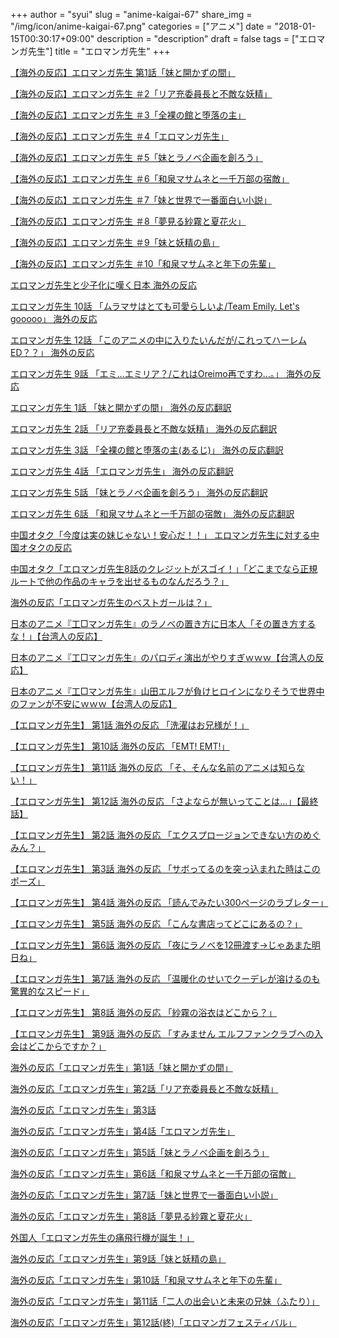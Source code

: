 +++
author = "syui"
slug = "anime-kaigai-67"
share_img = "/img/icon/anime-kaigai-67.png"
categories = ["アニメ"]
date = "2018-01-15T00:30:17+09:00"
description = "description"
draft = false
tags = ["エロマンガ先生"]
title = "エロマンガ先生"
+++



<a href="http://animetr.blog.fc2.com/blog-entry-207.html" rel="nofollow" target="_blank" title="【海外の反応】エロマンガ先生 第1話「妹と開かずの間」">【海外の反応】エロマンガ先生 第1話「妹と開かずの間」</a>

<a href="http://animetr.blog.fc2.com/blog-entry-210.html" rel="nofollow" target="_blank" title="【海外の反応】エロマンガ先生 ＃2「リア充委員長と不敵な妖精」">【海外の反応】エロマンガ先生 ＃2「リア充委員長と不敵な妖精」</a>

<a href="http://animetr.blog.fc2.com/blog-entry-213.html" rel="nofollow" target="_blank" title="【海外の反応】エロマンガ先生 ＃3「全裸の館と堕落の主」">【海外の反応】エロマンガ先生 ＃3「全裸の館と堕落の主」</a>

<a href="http://animetr.blog.fc2.com/blog-entry-216.html" rel="nofollow" target="_blank" title="【海外の反応】エロマンガ先生 ＃4「エロマンガ先生」">【海外の反応】エロマンガ先生 ＃4「エロマンガ先生」</a>

<a href="http://animetr.blog.fc2.com/blog-entry-219.html" rel="nofollow" target="_blank" title="【海外の反応】エロマンガ先生 ＃5「妹とラノベ企画を創ろう」">【海外の反応】エロマンガ先生 ＃5「妹とラノベ企画を創ろう」</a>

<a href="http://animetr.blog.fc2.com/blog-entry-222.html" rel="nofollow" target="_blank" title="【海外の反応】エロマンガ先生 ＃6「和泉マサムネと一千万部の宿敵」">【海外の反応】エロマンガ先生 ＃6「和泉マサムネと一千万部の宿敵」</a>

<a href="http://animetr.blog.fc2.com/blog-entry-225.html" rel="nofollow" target="_blank" title="【海外の反応】エロマンガ先生 ＃7「妹と世界で一番面白い小説」">【海外の反応】エロマンガ先生 ＃7「妹と世界で一番面白い小説」</a>

<a href="http://animetr.blog.fc2.com/blog-entry-226.html" rel="nofollow" target="_blank" title="【海外の反応】エロマンガ先生 ＃8「夢見る紗霧と夏花火」">【海外の反応】エロマンガ先生 ＃8「夢見る紗霧と夏花火」</a>

<a href="http://animetr.blog.fc2.com/blog-entry-227.html" rel="nofollow" target="_blank" title=" 【海外の反応】エロマンガ先生 ＃9「妹と妖精の島」"> 【海外の反応】エロマンガ先生 ＃9「妹と妖精の島」</a>

<a href="http://animetr.blog.fc2.com/blog-entry-228.html" rel="nofollow" target="_blank" title="【海外の反応】エロマンガ先生 ＃10「和泉マサムネと年下の先輩」">【海外の反応】エロマンガ先生 ＃10「和泉マサムネと年下の先輩」</a>

<a href="http://anirepokaigai.com/%E9%9B%91%E8%AB%87%E3%83%BB%E8%A8%8E%E8%AB%96/post100-8" rel="nofollow" target="_blank" title="エロマンガ先生と少子化に嘆く日本 海外の反応">エロマンガ先生と少子化に嘆く日本 海外の反応</a>

<a href="http://anirepokaigai.com/2017%E6%98%A5%E3%82%A2%E3%83%8B/%E3%82%A8%E3%83%AD%E3%83%9E%E3%83%B3%E3%82%AC%E5%85%88%E7%94%9F/1-10" rel="nofollow" target="_blank" title="エロマンガ先生 10話 「ムラマサはとても可愛らしいよ/Team Emily. Let's gooooo」 海外の反応">エロマンガ先生 10話 「ムラマサはとても可愛らしいよ/Team Emily. Let's gooooo」 海外の反応</a>

<a href="http://anirepokaigai.com/2017%E6%98%A5%E3%82%A2%E3%83%8B/%E3%82%A8%E3%83%AD%E3%83%9E%E3%83%B3%E3%82%AC%E5%85%88%E7%94%9F/post1-12" rel="nofollow" target="_blank" title="エロマンガ先生 12話 「このアニメの中に入りたいんだが/これってハーレムED？？」 海外の反応">エロマンガ先生 12話 「このアニメの中に入りたいんだが/これってハーレムED？？」 海外の反応</a>

<a href="http://anirepokaigai.com/2017%E6%98%A5%E3%82%A2%E3%83%8B/%E3%82%A8%E3%83%AD%E3%83%9E%E3%83%B3%E3%82%AC%E5%85%88%E7%94%9F/post1-9" rel="nofollow" target="_blank" title=" エロマンガ先生 9話 「エミ…エミリア？/これはOreimo再ですわ…。」 海外の反応"> エロマンガ先生 9話 「エミ…エミリア？/これはOreimo再ですわ…。」 海外の反応</a>

<a href="http://anirepokaigai.com/2017春アニ/エロマンガ先生/post1-1" rel="nofollow" target="_blank" title="エロマンガ先生 1話 「妹と開かずの間」 海外の反応翻訳">エロマンガ先生 1話 「妹と開かずの間」 海外の反応翻訳</a>

<a href="http://anirepokaigai.com/2017春アニ/エロマンガ先生/post1-2" rel="nofollow" target="_blank" title="エロマンガ先生 2話 「リア充委員長と不敵な妖精」 海外の反応翻訳">エロマンガ先生 2話 「リア充委員長と不敵な妖精」 海外の反応翻訳</a>

<a href="http://anirepokaigai.com/2017春アニ/エロマンガ先生/post1-3" rel="nofollow" target="_blank" title="エロマンガ先生 3話 「全裸の館と堕落の主(あるじ)」 海外の反応翻訳">エロマンガ先生 3話 「全裸の館と堕落の主(あるじ)」 海外の反応翻訳</a>

<a href="http://anirepokaigai.com/2017春アニ/エロマンガ先生/post1-4" rel="nofollow" target="_blank" title="エロマンガ先生 4話 「エロマンガ先生」 海外の反応翻訳">エロマンガ先生 4話 「エロマンガ先生」 海外の反応翻訳</a>

<a href="http://anirepokaigai.com/2017春アニ/エロマンガ先生/post1-5" rel="nofollow" target="_blank" title="エロマンガ先生 5話 「妹とラノベ企画を創ろう」 海外の反応翻訳">エロマンガ先生 5話 「妹とラノベ企画を創ろう」 海外の反応翻訳</a>

<a href="http://anirepokaigai.com/2017春アニ/エロマンガ先生/post1-6" rel="nofollow" target="_blank" title="エロマンガ先生 6話 「和泉マサムネと一千万部の宿敵」 海外の反応翻訳">エロマンガ先生 6話 「和泉マサムネと一千万部の宿敵」 海外の反応翻訳</a>

<a href="http://blog.livedoor.jp/kashikou/archives/52071879.html" rel="nofollow" target="_blank" title=" 中国オタク「今度は実の妹じゃない！安心だ！！」 エロマンガ先生に対する中国オタクの反応"> 中国オタク「今度は実の妹じゃない！安心だ！！」 エロマンガ先生に対する中国オタクの反応</a>

<a href="http://blog.livedoor.jp/kashikou/archives/52074802.html" rel="nofollow" target="_blank" title="中国オタク「エロマンガ先生8話のクレジットがスゴイ！」「どこまでなら正規ルートで他の作品のキャラを出せるものなんだろう？」">中国オタク「エロマンガ先生8話のクレジットがスゴイ！」「どこまでなら正規ルートで他の作品のキャラを出せるものなんだろう？」</a>

<a href="http://kaigai-otaku.jp/anime/questionnaire/anime229" rel="nofollow" target="_blank" title="海外の反応「エロマンガ先生のベストガールは？」">海外の反応「エロマンガ先生のベストガールは？」</a>

<a href="http://kaola.jp/2017/05/29/446462/" rel="nofollow" target="_blank" title="日本のアニメ『工□マンガ先生』のラノベの置き方に日本人「その置き方するな！」【台湾人の反応】">日本のアニメ『工□マンガ先生』のラノベの置き方に日本人「その置き方するな！」【台湾人の反応】</a>

<a href="http://kaola.jp/2017/06/16/446742/" rel="nofollow" target="_blank" title="日本のアニメ『工□マンガ先生』のパロディ演出がやりすぎｗｗｗ【台湾人の反応】">日本のアニメ『工□マンガ先生』のパロディ演出がやりすぎｗｗｗ【台湾人の反応】</a>

<a href="http://kaola.jp/2017/06/26/447163/" rel="nofollow" target="_blank" title=" 日本のアニメ『工□マンガ先生』山田エルフが負けヒロインになりそうで世界中のファンが不安にｗｗｗ【台湾人の反応】"> 日本のアニメ『工□マンガ先生』山田エルフが負けヒロインになりそうで世界中のファンが不安にｗｗｗ【台湾人の反応】</a>

<a href="http://tonarino-kawauso.com/wordpress/emt1/" rel="nofollow" target="_blank" title="【エロマンガ先生】 第1話 海外の反応 「洗濯はお兄様が！」">【エロマンガ先生】 第1話 海外の反応 「洗濯はお兄様が！」</a>

<a href="http://tonarino-kawauso.com/wordpress/emt10/" rel="nofollow" target="_blank" title="【エロマンガ先生】 第10話 海外の反応 「EMT! EMT!」">【エロマンガ先生】 第10話 海外の反応 「EMT! EMT!」</a>

<a href="http://tonarino-kawauso.com/wordpress/emt11/" rel="nofollow" target="_blank" title="【エロマンガ先生】 第11話 海外の反応 「そ、そんな名前のアニメは知らない！」">【エロマンガ先生】 第11話 海外の反応 「そ、そんな名前のアニメは知らない！」</a>

<a href="http://tonarino-kawauso.com/wordpress/emt12/" rel="nofollow" target="_blank" title="【エロマンガ先生】 第12話 海外の反応 「さよならが無いってことは…」【最終話】">【エロマンガ先生】 第12話 海外の反応 「さよならが無いってことは…」【最終話】</a>

<a href="http://tonarino-kawauso.com/wordpress/emt2/" rel="nofollow" target="_blank" title="【エロマンガ先生】 第2話 海外の反応 「エクスプロージョンできない方のめぐみん？」">【エロマンガ先生】 第2話 海外の反応 「エクスプロージョンできない方のめぐみん？」</a>

<a href="http://tonarino-kawauso.com/wordpress/emt3/" rel="nofollow" target="_blank" title=" 【エロマンガ先生】 第3話 海外の反応 「サボってるのを突っ込まれた時はこのポーズ」"> 【エロマンガ先生】 第3話 海外の反応 「サボってるのを突っ込まれた時はこのポーズ」</a>

<a href="http://tonarino-kawauso.com/wordpress/emt4/" rel="nofollow" target="_blank" title="【エロマンガ先生】 第4話 海外の反応 「読んでみたい300ページのラブレター」">【エロマンガ先生】 第4話 海外の反応 「読んでみたい300ページのラブレター」</a>

<a href="http://tonarino-kawauso.com/wordpress/emt5/" rel="nofollow" target="_blank" title="【エロマンガ先生】 第5話 海外の反応 「こんな書店ってどこにあるの？」">【エロマンガ先生】 第5話 海外の反応 「こんな書店ってどこにあるの？」</a>

<a href="http://tonarino-kawauso.com/wordpress/emt6/" rel="nofollow" target="_blank" title="【エロマンガ先生】 第6話 海外の反応 「夜にラノベを12冊渡す→じゃあまた明日ね」">【エロマンガ先生】 第6話 海外の反応 「夜にラノベを12冊渡す→じゃあまた明日ね」</a>

<a href="http://tonarino-kawauso.com/wordpress/emt7/" rel="nofollow" target="_blank" title="【エロマンガ先生】 第7話 海外の反応 「温暖化のせいでクーデレが溶けるのも 驚異的なスピード」">【エロマンガ先生】 第7話 海外の反応 「温暖化のせいでクーデレが溶けるのも 驚異的なスピード」</a>

<a href="http://tonarino-kawauso.com/wordpress/emt8/" rel="nofollow" target="_blank" title="【エロマンガ先生】 第8話 海外の反応 「紗霧の浴衣はどこから？」">【エロマンガ先生】 第8話 海外の反応 「紗霧の浴衣はどこから？」</a>

<a href="http://tonarino-kawauso.com/wordpress/emt9/" rel="nofollow" target="_blank" title="【エロマンガ先生】 第9話 海外の反応 「すみません エルフファンクラブへの入会はどこからですか？」">【エロマンガ先生】 第9話 海外の反応 「すみません エルフファンクラブへの入会はどこからですか？」</a>

<a href="http://www.anihon.com/entry/2017/04/09/150045" rel="nofollow" target="_blank" title="海外の反応「エロマンガ先生」第1話「妹と開かずの間」">海外の反応「エロマンガ先生」第1話「妹と開かずの間」</a>

<a href="http://www.anihon.com/entry/2017/04/16/103011" rel="nofollow" target="_blank" title="海外の反応「エロマンガ先生」第2話「リア充委員長と不敵な妖精」">海外の反応「エロマンガ先生」第2話「リア充委員長と不敵な妖精」</a>

<a href="http://www.anihon.com/entry/2017/04/23/100035" rel="nofollow" target="_blank" title="海外の反応「エロマンガ先生」第3話">海外の反応「エロマンガ先生」第3話</a>

<a href="http://www.anihon.com/entry/2017/04/30/131018" rel="nofollow" target="_blank" title="海外の反応「エロマンガ先生」第4話「エロマンガ先生」">海外の反応「エロマンガ先生」第4話「エロマンガ先生」</a>

<a href="http://www.anihon.com/entry/2017/05/07/110028" rel="nofollow" target="_blank" title="海外の反応「エロマンガ先生」第5話「妹とラノベ企画を創ろう」">海外の反応「エロマンガ先生」第5話「妹とラノベ企画を創ろう」</a>

<a href="http://www.anihon.com/entry/2017/05/14/110004" rel="nofollow" target="_blank" title="海外の反応「エロマンガ先生」第6話「和泉マサムネと一千万部の宿敵」">海外の反応「エロマンガ先生」第6話「和泉マサムネと一千万部の宿敵」</a>

<a href="http://www.anihon.com/entry/2017/05/21/111815" rel="nofollow" target="_blank" title="海外の反応「エロマンガ先生」第7話「妹と世界で一番面白い小説」">海外の反応「エロマンガ先生」第7話「妹と世界で一番面白い小説」</a>

<a href="http://www.anihon.com/entry/2017/05/28/121009" rel="nofollow" target="_blank" title="海外の反応「エロマンガ先生」第8話「夢見る紗霧と夏花火」">海外の反応「エロマンガ先生」第8話「夢見る紗霧と夏花火」</a>

<a href="http://www.anihon.com/entry/2017/06/03/131731" rel="nofollow" target="_blank" title="外国人「エロマンガ先生の痛飛行機が誕生！」">外国人「エロマンガ先生の痛飛行機が誕生！」</a>

<a href="http://www.anihon.com/entry/2017/06/04/112432" rel="nofollow" target="_blank" title="海外の反応「エロマンガ先生」第9話「妹と妖精の島」">海外の反応「エロマンガ先生」第9話「妹と妖精の島」</a>

<a href="http://www.anihon.com/entry/2017/06/11/123206" rel="nofollow" target="_blank" title=" 海外の反応「エロマンガ先生」第10話「和泉マサムネと年下の先輩」"> 海外の反応「エロマンガ先生」第10話「和泉マサムネと年下の先輩」</a>

<a href="http://www.anihon.com/entry/2017/06/18/114052" rel="nofollow" target="_blank" title="海外の反応「エロマンガ先生」第11話「二人の出会いと未来の兄妹（ふたり）」">海外の反応「エロマンガ先生」第11話「二人の出会いと未来の兄妹（ふたり）」</a>

<a href="http://www.anihon.com/entry/2017/06/25/090719" rel="nofollow" target="_blank" title="海外の反応「エロマンガ先生」第12話(終)「エロマンガフェスティバル」">海外の反応「エロマンガ先生」第12話(終)「エロマンガフェスティバル」</a>
